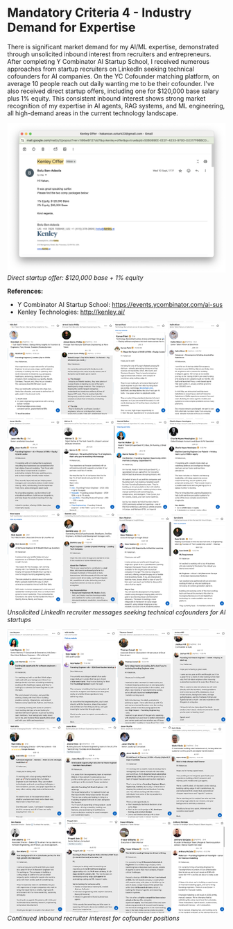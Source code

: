 # Mandatory Criteria 4 - Industry Demand for Expertise

There is significant market demand for my AI/ML expertise, demonstrated through unsolicited inbound interest from recruiters and entrepreneurs. After completing Y Combinator AI Startup School, I received numerous approaches from startup recruiters on LinkedIn seeking technical cofounders for AI companies. On the YC Cofounder matching platform, on average 10 people reach out daily wanting me to be their cofounder. I've also received direct startup offers, including one for $120,000 base salary plus 1% equity. This consistent inbound interest shows strong market recognition of my expertise in AI agents, RAG systems, and ML engineering, all high-demand areas in the current technology landscape.

![Kenley Startup Offer](raw/kenley-offer.png)
_Direct startup offer: $120,000 base + 1% equity_

**References:**

- Y Combinator AI Startup School: https://events.ycombinator.com/ai-sus
- Kenley Technologies: http://kenley.ai/

![LinkedIn Recruiters 1](raw/li1.png)
_Unsolicited LinkedIn recruiter messages seeking technical cofounders for AI startups_

![LinkedIn Recruiters 2](raw/li2.png)
_Continued inbound recruiter interest for cofounder positions_
